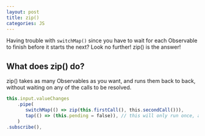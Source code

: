 ```yaml
---
layout: post
title: zip()
categories: JS
---
```


Having trouble with `switchMap()` since you have to wait for each Observable to finish before it starts the next? Look no further! zip() is the answer!

## What does zip() do?

zip() takes as many Observables as you want, and runs them back to back, without waiting on any of the calls to be resolved.

```js
this.input.valueChanges
    .pipe(
       switchMap(() => zip(this.firstCall(), this.secondCall())),
       tap(() => (this.pending = false)), // this will only run once, after both above Observables are done
    )
.subscribe(),
```

